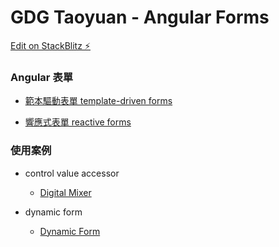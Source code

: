 # GDG Taoyuan - Angular Forms

[Edit on StackBlitz ⚡️](https://stackblitz.com/edit/gdg-taoyuan-angular-forms)

### Angular 表單

* [範本驅動表單 template-driven forms](https://gdg-taoyuan-angular-forms.stackblitz.io/template-driven-form)

* [響應式表單 reactive forms](https://gdg-taoyuan-angular-forms.stackblitz.io/reactive-form)

### 使用案例

* control value accessor
  * [Digital Mixer](https://gdg-taoyuan-angular-forms.stackblitz.io/digital-mixer)

* dynamic form
  * [Dynamic Form](https://gdg-taoyuan-angular-forms.stackblitz.io/dynamic-form)

